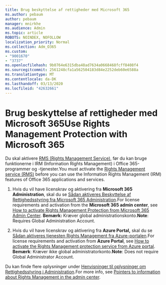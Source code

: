 ```yaml
---
title: Brug beskyttelse af rettigheder med Microsoft 365
ms.author: pebaum
author: pebaum
manager: mnirkhe
ms.audience: Admin
ms.topic: article
ROBOTS: NOINDEX, NOFOLLOW
localization_priority: Normal
ms.collection: Adm_O365
ms.custom:
- "9001670"
- "3737"
ms.openlocfilehash: 9b0764e6315dba48ad7634a0668468fcff8408f4
ms.sourcegitcommit: 2561248cfa1a562504183d84e2252deb60e6588a
ms.translationtype: MT
ms.contentlocale: da-DK
ms.lasthandoff: 03/13/2020
ms.locfileid: "42632661"
---
```

# <a name="use-rights-management-protection-with-microsoft-365"></a><span data-ttu-id="6fe8b-102">Brug beskyttelse af rettigheder med Microsoft 365</span><span class="sxs-lookup"><span data-stu-id="6fe8b-102">Use Rights Management Protection with Microsoft 365</span></span>

<span data-ttu-id="6fe8b-103">Du skal aktivere [RMS (Rights Management Service),](https://docs.microsoft.com/azure/information-protection/what-is-azure-rms) før du kan bruge funktionerne i IRM (Information Rights Management) i Office 365-programmer og -tjenester.</span><span class="sxs-lookup"><span data-stu-id="6fe8b-103">You must activate the [Rights Management service (RMS)](https://docs.microsoft.com/azure/information-protection/what-is-azure-rms) before you can use the Information Rights Management (IRM) features of Office 365 applications and services.</span></span>

1. <span data-ttu-id="6fe8b-104">Hvis du vil have licenskrav og aktivering fra **Microsoft 365 Administration**, skal du se [Sådan aktiveres Beskyttelse af Rettighedsstyring fra Microsoft 365 Administration](https://docs.microsoft.com/azure/information-protection/activate-office365).</span><span class="sxs-lookup"><span data-stu-id="6fe8b-104">For license requirements and activation from the **Microsoft 365 admin center**, see [How to activate Rights Management Protection from Microsoft 365 Admin Center](https://docs.microsoft.com/azure/information-protection/activate-office365).</span></span> <span data-ttu-id="6fe8b-105">**Bemærk:** Kræver global administrationskonto.</span><span class="sxs-lookup"><span data-stu-id="6fe8b-105">**Note**: Requires Global Administration Account.</span></span>

2. <span data-ttu-id="6fe8b-106">Hvis du vil have licenskrav og aktivering fra **Azure Portal,** skal du se [Sådan aktiveres tjenesten Rights Management fra Azure-portalen](https://docs.microsoft.com/azure/information-protection/activate-azure).</span><span class="sxs-lookup"><span data-stu-id="6fe8b-106">For license requirements and activation from **Azure Portal**, see [How to activate the Rights Management protection service from Azure portal](https://docs.microsoft.com/azure/information-protection/activate-azure).</span></span> <span data-ttu-id="6fe8b-107">**Bemærk**: Kræver ikke global administratorkonto.</span><span class="sxs-lookup"><span data-stu-id="6fe8b-107">**Note**: Does not require Global Administrator Account.</span></span>
 

<span data-ttu-id="6fe8b-108">Du kan finde flere oplysninger under [Henvisninger til oplysninger om Rettighedsstyring i Administration](https://docs.microsoft.com/office365/enterprise/activate-rms-in-office-365).</span><span class="sxs-lookup"><span data-stu-id="6fe8b-108">For more info, see [Pointers to information about Rights Management in the admin center](https://docs.microsoft.com/office365/enterprise/activate-rms-in-office-365).</span></span>
